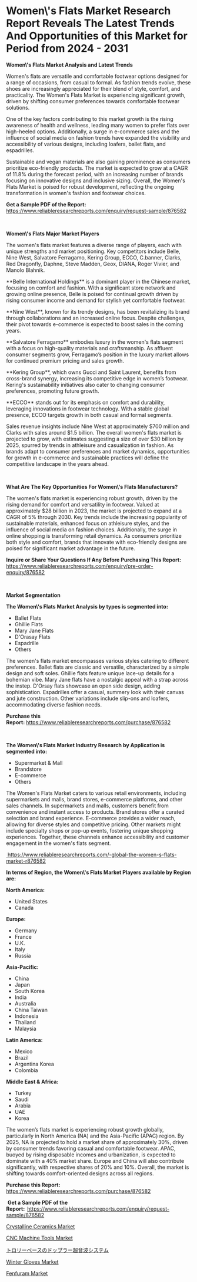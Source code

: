 <p><h1>Women\'s Flats Market Research Report Reveals The Latest Trends And Opportunities of this Market for Period from 2024 - 2031</h1></p><p><strong>Women\'s Flats Market Analysis and Latest Trends</strong></p>
<p><p>Women's flats are versatile and comfortable footwear options designed for a range of occasions, from casual to formal. As fashion trends evolve, these shoes are increasingly appreciated for their blend of style, comfort, and practicality. The Women's Flats Market is experiencing significant growth, driven by shifting consumer preferences towards comfortable footwear solutions. </p><p>One of the key factors contributing to this market growth is the rising awareness of health and wellness, leading many women to prefer flats over high-heeled options. Additionally, a surge in e-commerce sales and the influence of social media on fashion trends have expanded the visibility and accessibility of various designs, including loafers, ballet flats, and espadrilles. </p><p>Sustainable and vegan materials are also gaining prominence as consumers prioritize eco-friendly products. The market is expected to grow at a CAGR of 11.8% during the forecast period, with an increasing number of brands focusing on innovative designs and inclusive sizing. Overall, the Women's Flats Market is poised for robust development, reflecting the ongoing transformation in women's fashion and footwear choices.</p></p>
<p><strong>Get a Sample PDF of the Report:&nbsp;</strong> <a href="https://www.reliableresearchreports.com/enquiry/request-sample/876582">https://www.reliableresearchreports.com/enquiry/request-sample/876582</a></p>
<p>&nbsp;</p>
<p><strong>Women\'s Flats Major Market Players</strong></p>
<p><p>The women's flats market features a diverse range of players, each with unique strengths and market positioning. Key competitors include Belle, Nine West, Salvatore Ferragamo, Kering Group, ECCO, C.banner, Clarks, Red Dragonfly, Daphne, Steve Madden, Geox, DIANA, Roger Vivier, and Manolo Blahnik.</p><p>**Belle International Holdings** is a dominant player in the Chinese market, focusing on comfort and fashion. With a significant store network and growing online presence, Belle is poised for continual growth driven by rising consumer income and demand for stylish yet comfortable footwear.</p><p>**Nine West**, known for its trendy designs, has been revitalizing its brand through collaborations and an increased online focus. Despite challenges, their pivot towards e-commerce is expected to boost sales in the coming years.</p><p>**Salvatore Ferragamo** embodies luxury in the women's flats segment with a focus on high-quality materials and craftsmanship. As affluent consumer segments grow, Ferragamo’s position in the luxury market allows for continued premium pricing and sales growth.</p><p>**Kering Group**, which owns Gucci and Saint Laurent, benefits from cross-brand synergy, increasing its competitive edge in women’s footwear. Kering's sustainability initiatives also cater to changing consumer preferences, promoting future growth.</p><p>**ECCO** stands out for its emphasis on comfort and durability, leveraging innovations in footwear technology. With a stable global presence, ECCO targets growth in both casual and formal segments.</p><p>Sales revenue insights include Nine West at approximately $700 million and Clarks with sales around $1.5 billion. The overall women's flats market is projected to grow, with estimates suggesting a size of over $30 billion by 2025, spurred by trends in athleisure and casualization in fashion. As brands adapt to consumer preferences and market dynamics, opportunities for growth in e-commerce and sustainable practices will define the competitive landscape in the years ahead.</p></p>
<p>&nbsp;</p>
<p><strong>What Are The Key Opportunities For Women\'s Flats Manufacturers?</strong></p>
<p><p>The women's flats market is experiencing robust growth, driven by the rising demand for comfort and versatility in footwear. Valued at approximately $28 billion in 2023, the market is projected to expand at a CAGR of 5% through 2030. Key trends include the increasing popularity of sustainable materials, enhanced focus on athleisure styles, and the influence of social media on fashion choices. Additionally, the surge in online shopping is transforming retail dynamics. As consumers prioritize both style and comfort, brands that innovate with eco-friendly designs are poised for significant market advantage in the future.</p></p>
<p><strong>Inquire or Share Your Questions If Any Before Purchasing This Report:</strong> <a href="https://www.reliableresearchreports.com/enquiry/pre-order-enquiry/876582">https://www.reliableresearchreports.com/enquiry/pre-order-enquiry/876582</a></p>
<p>&nbsp;</p>
<p><strong>Market Segmentation</strong></p>
<p><strong>The Women\'s Flats Market Analysis by types is segmented into:</strong></p>
<p><ul><li>Ballet Flats</li><li>Ghillie Flats</li><li>Mary Jane Flats</li><li>D'Orasay Flats</li><li>Espadrille</li><li>Others</li></ul></p>
<p><p>The women's flats market encompasses various styles catering to different preferences. Ballet flats are classic and versatile, characterized by a simple design and soft soles. Ghillie flats feature unique lace-up details for a bohemian vibe. Mary Jane flats have a nostalgic appeal with a strap across the instep. D'Orsay flats showcase an open side design, adding sophistication. Espadrilles offer a casual, summery look with their canvas and jute construction. Other variations include slip-ons and loafers, accommodating diverse fashion needs.</p></p>
<p><strong>Purchase this Report:&nbsp;</strong><a href="https://www.reliableresearchreports.com/purchase/876582">https://www.reliableresearchreports.com/purchase/876582</a></p>
<p>&nbsp;</p>
<p><strong>The Women\'s Flats Market Industry Research by Application is segmented into:</strong></p>
<p><ul><li>Supermarket & Mall</li><li>Brandstore</li><li>E-commerce</li><li>Others</li></ul></p>
<p><p>The Women's Flats Market caters to various retail environments, including supermarkets and malls, brand stores, e-commerce platforms, and other sales channels. In supermarkets and malls, customers benefit from convenience and instant access to products. Brand stores offer a curated selection and brand experience. E-commerce provides a wider reach, allowing for diverse styles and competitive pricing. Other markets might include specialty shops or pop-up events, fostering unique shopping experiences. Together, these channels enhance accessibility and customer engagement in the women's flats segment.</p></p>
<p><a href="https://www.reliableresearchreports.com/-global-the-women-s-flats-market-r876582">&nbsp;https://www.reliableresearchreports.com/-global-the-women-s-flats-market-r876582</a></p>
<p><strong>In terms of Region, the Women\'s Flats Market Players available by Region are:</strong></p>
<p>
    <p> <strong> North America: </strong>
        <ul>
            <li>United States</li>
            <li>Canada</li>
        </ul>
        </p> 
    <p> <strong> Europe: </strong>
        <ul>
            <li>Germany</li>
            <li>France</li>
            <li>U.K.</li>
            <li>Italy</li>
            <li>Russia</li>
        </ul>
        </p> 
    <p> <strong> Asia-Pacific: </strong>
        <ul>
            <li>China</li>
            <li>Japan</li>
            <li>South Korea</li>
            <li>India</li>
            <li>Australia</li>
            <li>China Taiwan</li>
            <li>Indonesia</li>
            <li>Thailand</li>
            <li>Malaysia</li>
        </ul>
        </p> 
    <p> <strong> Latin America: </strong>
        <ul>
            <li>Mexico</li>
            <li>Brazil</li>
            <li>Argentina Korea</li>
            <li>Colombia</li>
        </ul>
        </p> 
    <p> <strong> Middle East & Africa: </strong>
        <ul>
            <li>Turkey</li>
            <li>Saudi</li>
            <li>Arabia</li>
            <li>UAE</li>
            <li>Korea</li>
        </ul>
    </p>
    </p>
<p><p>The women’s flats market is experiencing robust growth globally, particularly in North America (NA) and the Asia-Pacific (APAC) region. By 2025, NA is projected to hold a market share of approximately 30%, driven by consumer trends favoring casual and comfortable footwear. APAC, buoyed by rising disposable incomes and urbanization, is expected to dominate with a 40% market share. Europe and China will also contribute significantly, with respective shares of 20% and 10%. Overall, the market is shifting towards comfort-oriented designs across all regions.</p></p>
<p><strong>Purchase this Report: </strong><a href="https://www.reliableresearchreports.com/purchase/876582">https://www.reliableresearchreports.com/purchase/876582</a></p>
<p>&nbsp;<strong>Get a Sample PDF of the Report:&nbsp;&nbsp;</strong><a href="https://www.reliableresearchreports.com/enquiry/request-sample/876582">https://www.reliableresearchreports.com/enquiry/request-sample/876582</a></p>
<p><strong></strong></p>
<p><p><a href="https://issuu.com/reportprime-2/docs/crystalline-ceramics-market-size-20_383646dabc99fb">Crystalline Ceramics Market</a></p><p><a href="https://www.linkedin.com/pulse/cnc-machine-tools-market-size-growing-cagr-131-report-covers-qvhlf?trackingId=3hXS2Jr%2FQuuzCY2yzpFDiA%3D%3D">CNC Machine Tools Market</a></p><p><a href="https://medium.com/@rudysimonis2023/trolley-based-doppler-ultrasound-systems-market-%E3%81%AF-%E3%82%B3%E3%82%B9%E3%83%88%E7%AE%A1%E7%90%86%E3%81%A8%E5%8A%B9%E7%8E%87%E5%90%91%E4%B8%8A%E3%82%92%E5%84%AA%E5%85%88%E3%81%97%E3%81%BE%E3%81%99-e5cffaeba698">トロリーベースのドップラー超音波システム</a></p><p><a href="https://github.com/joannesouthgate/Market-Research-Report-List-5/blob/main/winter-gloves-market.md">Winter Gloves Market</a></p><p><a href="https://medium.com/@jacobwilkins67/the-fenfuram-market-is-anticipated-to-experience-significant-growth-with-a-projected-cagr-of-11-2-78e5818b54bf">Fenfuram Market</a></p></p>